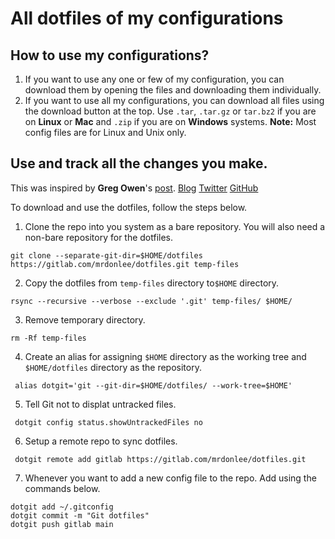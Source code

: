 # All dotfiles of my configurations

## How to use my configurations?

1. If you want to use any one or few of my configuration, you can download them by opening the files and downloading them individually. 
2. If you want to use all my configurations, you can download all files using the download button at the top. Use `.tar`, `.tar.gz` or `tar.bz2` if you are on **Linux** or **Mac** and `.zip` if you are on **Windows** systems.
**Note:** Most config files are for Linux and Unix only.

## Use and track all the changes you make.

This was inspired by **Greg Owen**'s [post](https://stegosaurusdormant.com/bare-git-repo/).
<i class="fas fa-globe"></i>[Blog](https://stegosaurusdormant.com/)
<i class="fab fa-twitter"></i>[Twitter](https://twitter.com/GregoryGOwen)
<i class="fab fa-github"></i>[GitHub](https://github.com/GregOwen)

To download and use the dotfiles, follow the steps below.

1. Clone the repo into you system as a bare repository. You will also need a non-bare repository for the dotfiles.
```
git clone --separate-git-dir=$HOME/dotfiles https://gitlab.com/mrdonlee/dotfiles.git temp-files
```
2. Copy the dotfiles from `temp-files` directory to`$HOME` directory.
```
rsync --recursive --verbose --exclude '.git' temp-files/ $HOME/
```
3. Remove temporary directory.
```
rm -Rf temp-files
```
4. Create an alias for assigning `$HOME` directory as the working tree and `$HOME/dotfiles` directory as the repository.
```
 alias dotgit='git --git-dir=$HOME/dotfiles/ --work-tree=$HOME'
```
5. Tell Git not to displat untracked files.
```
 dotgit config status.showUntrackedFiles no
```
6. Setup a remote repo to sync dotfiles.
```
 dotgit remote add gitlab https://gitlab.com/mrdonlee/dotfiles.git
```
7. Whenever you want to add a new config file to the repo. Add using the commands below.
```
dotgit add ~/.gitconfig
dotgit commit -m "Git dotfiles"
dotgit push gitlab main
```
